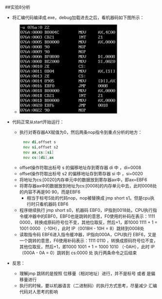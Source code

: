 ##实验8分析
- 将汇编代码编译成.exe，debug加载进去之后，看机器码如下图所示：
  - ![9.8](../../../source//pics/9.8s_1.png)

- 代码正常从start开始运行：
  - 执行对寄存器AX赋值为0，然后两条nop指令到重点分析的地方：
  ```asm
       mov di,offset s
       mov si,offset s2
       mov ax,cs:[si]
       mov cs:[di],ax
  ```
  - offset操作符取出标号 s 的偏移地址存到寄存器 di 中 ，di=0008
  -  offset操作符取出标号 s2 的偏移地址存到寄存器 si 中 ，si=0020
  - 将地址为cs:[0020]内存单元中的数据放到寄存器ax中，即ax=EBF6
  - 将寄存器ax中的数据放到地址为cs:[0008]的内存单元中去，此时0008处的内容不再是90 90，而是EBF6
    - 相当于标号S处的代码nop，nop被替换成 jmp short s1。但是cpu执行时只看机器码 EBF6
  - 程序继续执行 jmp short s0，机器码 EBF0，IP指到0018处。CPU执行指令缓冲器中的EBF0，EBF0也是跳转的意思，F0使用的补码在表示：1111 0000，转换成原码符号位不变，其他位取反，然后+1，即1000 1111 + 1 = 1001 0000 （-10H），此时 IP（0018H - 10H = 8）跳转到0008处
  - 读取指令码 EBF6进入指令缓冲器，IP指向000A，CPU执行 EBF6，又是一个跳转的意思，F6使用补码表示：1111 0110 ，转换成原码符号位不变，其他位取反，然后+1，即1000 1001 + 1 = 1000 1010 （-0AH），此时 IP（000A - 0A = 0）跳转到 cs:0000 处 执行两条命令之后结束

- 反思：
  - 理解jmp 跳转的是按照 位移量（相对地址）进行，并不是标号 或者 是偏移量进行
  - 执行的时候，要以机器语言（二进制码）的执行方式思考，尽量减少 汇编 代码对人思考的影响

